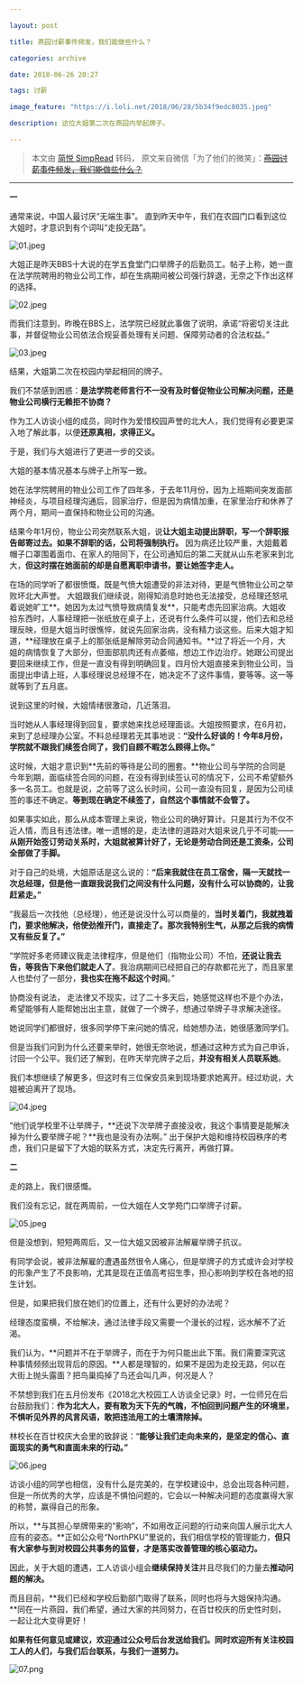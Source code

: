 ```yaml
---

layout: post

title: 燕园讨薪事件频发，我们能做些什么？

categories: archive

date: 2018-06-26 20:27

tags: 讨薪

image_feature: "https://i.loli.net/2018/06/28/5b34f9edc8035.jpeg"

description: 这位大姐第二次在燕园内举起牌子。

---
```


> 本文由 [简悦 SimpRead](http://ksria.com/simpread/) 转码， 原文来自微信「为了他们的微笑」：~~[燕园讨薪事件频发，我们能做些什么？](https://mp.weixin.qq.com/s/thWGrm9dd8wd0nV4QcBC0A)~~

---

**一**

通常来说，中国人最讨厌“无端生事”。 直到昨天中午，我们在农园门口看到这位大姐时，才意识到有个词叫“走投无路”。

![01.jpeg](https://i.loli.net/2018/06/28/5b34f953c139d.jpeg)

大姐正是昨天BBS十大说的在学五食堂门口举牌子的后勤员工。帖子上称，她一直在法学院聘用的物业公司工作，却在生病期间被公司强行辞退，无奈之下作出这样的选择。

![02.jpeg](https://i.loli.net/2018/06/28/5b34f9709f5ae.jpeg)

而我们注意到，昨晚在BBS上，法学院已经就此事做了说明，承诺“将密切关注此事，并督促物业公司依法合规妥善处理有关问题、保障劳动者的合法权益。”

![03.jpeg](https://i.loli.net/2018/06/28/5b34f98e43ee3.jpeg)

结果，大姐第二次在校园内举起相同的牌子。

我们不禁感到困惑：**是法学院老师言行不一没有及时督促物业公司解决问题，还是物业公司横行无赖拒不协商？**

作为工人访谈小组的成员，同时作为爱惜校园声誉的北大人，我们觉得有必要更深入地了解此事，以便**还原真相，求得正义。**

于是，我们与大姐进行了更进一步的交谈。

大姐的基本情况基本与牌子上所写一致。

她在法学院聘用的物业公司工作了四年多，于去年11月份，因为上班期间突发面部神经炎，与项目经理沟通后，回家治疗，但是因为病情加重，在家里治疗和休养了两个月，期间一直保持和物业公司的沟通。

结果今年1月份，物业公司突然联系大姐，说**让大姐主动提出辞职，写一个辞职报告邮寄过去。如果不辞职的话，公司将强制执行。** 因为病还比较严重，大姐戴着帽子口罩围着面巾、在家人的陪同下，在公司通知后的第二天就从山东老家来到北大，**但这时摆在她面前的却是自愿离职申请书，要让她签字走人。**

在场的同学听了都很愤慨，既是气愤大姐遭受的非法对待，更是气愤物业公司之举败坏北大声誉。 大姐跟我们继续说，刚得知消息时她也无法接受，总经理还怒吼着说她旷工**。她因为太过气愤导致病情复发**，只能考虑先回家治病。大姐收拾东西时，人事经理把一张纸放在桌子上，还说有什么条件可以提，他们去和总经理反映，但是大姐当时很憔悴，就说先回家治病，没有精力谈这些。后来大姐才知道，**经理放在桌子上的那张纸是解除劳动合同通知书。**过了将近一个月，大姐的病情恢复了大部分，但面部肌肉还有点萎缩，想边工作边治疗。她跟公司提出要回来继续工作，但是一直没有得到明确回复。四月份大姐直接来到物业公司，当面提出申请上班，人事经理说总经理不在，她决定不了这件事情，要等等。这一等就等到了五月底。

说到这里的时候，大姐情绪很激动，几近落泪。

当时她从人事经理得到回复，要求她来找总经理面谈。大姐按照要求，在6月初，来到了总经理办公室。不料总经理若无其事地说：**“没什么好谈的！今年8月份，学院就不跟我们续签合同了，我们自顾不暇怎么顾得上你。”**

这时候，大姐才意识到**先前的等待是公司的圈套。**物业公司与学院的合同是今年到期，面临续签合同的问题，在没有得到续签认可的情况下，公司不希望额外多一名员工。也就是说，之前等了这么长时间，公司一直没有回复，是因为公司续签的事还不确定。**等到现在确定不续签了，自然这个事情就不会管了。**

如果事实如此，那么从成本管理上来说，物业公司的确好算计。只是其行为不仅不近人情，而且有违法律。唯一遗憾的是，走法律的道路对大姐来说几乎不可能——**从刚开始签订劳动关系时，大姐就被算计好了，无论是劳动合同还是工资条，公司全部做了手脚。**

对于自己的处境，大姐原话是这么说的：**“后来我就住在员工宿舍，隔一天就找一次总经理，但是他一直跟我说我们之间没有什么问题，没有什么可以协商的，让我赶紧走。”**

“我最后一次找他（总经理），他还是说没什么可以商量的，**当时关着门，我就拽着门，要求他解决，他使劲推开门，直接走了。那次我特别生气，从那之后我的病情又有些反复了。”**

“学院好多老师建议我走法律程序，但是他们（指物业公司）不怕，**还说让我去告，等我告下来他们就走人了**。我治病期间已经把自己的存款都花光了，而且家里人也垫付了一部分，**我也实在拖不起这个时间**。”

协商没有说法， 走法律又不现实，过了二十多天后，她感觉这样也不是个办法，希望能够有人能帮她出出主意，就做了一个牌子，想通过举牌子寻求解决途径。

她说同学们都很好，很多同学停下来问她的情况，给她想办法，她很感激同学们。

但是当我们问到为什么还要来举时，她很无奈地说，想通过这种方式为自己申诉，讨回一个公平。我们还了解到，在昨天举完牌子之后，**并没有相关人员联系她**。

我们本想继续了解更多，但这时有三位保安员来到现场要求她离开。经过劝说，大姐被迫离开了现场。

![04.jpeg](https://i.loli.net/2018/06/28/5b34f9c9b925a.jpeg)

“他们说学校里不让举牌子，**还说下次举牌子直接没收，我这个事情要是能解决掉为什么要举牌子呢？**我也是没有办法啊。” 出于保护大姐和维持校园秩序的考虑，我们只是留下了大姐的联系方式，决定先行离开，再做打算。

**二**

走的路上，我们很感慨。

我们没有忘记，就在两周前，一位大姐在人文学苑门口举牌子讨薪。 

![05.jpeg](https://i.loli.net/2018/06/28/5b34f9edc8035.jpeg)

但是没想到，短短两周后，又一位大姐又因被非法解雇举牌子抗议。

有同学会说，被非法解雇的遭遇虽然很令人痛心，但是举牌子的方式或许会对学校的形象产生了不良影响，尤其是现在正值高考招生季，担心影响到学校在各地的招生计划。

但是，如果把我们放在她们的位置上，还有什么更好的办法呢？

经理态度蛮横，不给解决，通过法律手段又需要一个漫长的过程，远水解不了近渴。

我们认为，**问题并不在于举牌子，而在于为何只能出此下策。我们需要深究这种事情频频出现背后的原因。**人都是理智的，如果不是因为走投无路，何以在大街上抛头露面？把鸟巢捣掉了鸟还会叫几声，何况是人？

不禁想到我们在五月份发布《2018北大校园工人访谈全记录》时，一位师兄在后台鼓励我们：**作为北大人，要有敢为天下先的气魄，不怕回到问题产生的环境里，不惧听见外界的风言风语，敢把违法用工的土壤清除掉。**

林校长在百廿校庆大会里的致辞说：“**能够让我们走向未来的，是坚定的信心、直面现实的勇气和直面未来的行动。”**

![06.jpeg](https://i.loli.net/2018/06/28/5b34fa1340a8c.jpeg)

访谈小组的同学也相信，没有什么是完美的，在学校建设中，总会出现各种问题，但是一所优秀的大学，应该是不惧怕问题的，它会以一种解决问题的态度赢得大家的称赞，赢得自己的形象。

所以，**与其担心举牌带来的“影响”，不如用改正问题的行动来向国人展示北大人应有的姿态。**正如公众号“NorthPKU”里说的，我们相信学校的管理能力，**但只有大家参与到对校园公共事务的监督，才是落实改善管理的核心驱动力。**

因此，关于大姐的遭遇，工人访谈小组会**继续保持关注**并且尽我们的力量去**推动问题的解决。**

而且目前，**我们已经和学校后勤部门取得了联系，同时也将与大姐保持沟通。**同在一片燕园，我们希望，通过大家的共同努力，在百廿校庆的历史性时刻，一起让北大变得更好！ 

**如果有任何意见或建议，欢迎通过公众号后台发送给我们。同时欢迎所有关注校园工人的人们，与我们后台联系，与我们一道努力。**

![07.png](https://i.loli.net/2018/06/28/5b34fa4721444.png)
